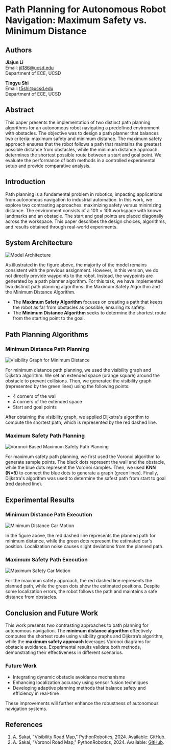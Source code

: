 # Path Planning for Autonomous Robot Navigation: Maximum Safety vs. Minimum Distance

## Authors
**Jiajun Li**  
Email: jil186@ucsd.edu  
Department of ECE, UCSD  

**Tingyu Shi**  
Email: t5shi@ucsd.edu  
Department of ECE, UCSD  

## Abstract
This paper presents the implementation of two distinct path planning algorithms for an autonomous robot navigating a predefined environment with obstacles. The objective was to design a path planner that balances two criteria: maximum safety and minimum distance. The maximum safety approach ensures that the robot follows a path that maintains the greatest possible distance from obstacles, while the minimum distance approach determines the shortest possible route between a start and goal point. We evaluate the performance of both methods in a controlled experimental setup and provide comparative analysis.

## Introduction
Path planning is a fundamental problem in robotics, impacting applications from autonomous navigation to industrial automation. In this work, we explore two contrasting approaches: maximizing safety versus minimizing distance. The environment consists of a 10ft × 10ft workspace with known landmarks and an obstacle. The start and goal points are placed diagonally across the workspace. This paper describes the design choices, algorithms, and results obtained through real-world experiments.

## System Architecture
![Model Architecture](./img/Model_Architecture.png)

As illustrated in the figure above, the majority of the model remains consistent with the previous assignment. However, in this version, we do not directly provide waypoints to the robot. Instead, the waypoints are generated by a path planner algorithm. For this task, we have implemented two distinct path planning algorithms: the Maximum Safety Algorithm and the Minimum Distance Algorithm.

- The **Maximum Safety Algorithm** focuses on creating a path that keeps the robot as far from obstacles as possible, ensuring its safety.
- The **Minimum Distance Algorithm** seeks to determine the shortest route from the starting point to the goal.

## Path Planning Algorithms
### Minimum Distance Path Planning
![Visibility Graph for Minimum Distance](./img/Visibility_Graph.png)

For minimum distance path planning, we used the visibility graph and Dijkstra algorithm. We set an extended space (orange square) around the obstacle to prevent collisions. Then, we generated the visibility graph (represented by the green lines) using the following points:

- 4 corners of the wall
- 4 corners of the extended space
- Start and goal points

After obtaining the visibility graph, we applied Dijkstra's algorithm to compute the shortest path, which is represented by the red dashed line.

### Maximum Safety Path Planning
![Voronoi-Based Maximum Safety Path Planning](./img/voronoi_graph.png)

For maximum safety path planning, we first used the Voronoi algorithm to generate sample points. The black dots represent the wall and the obstacle, while the blue dots represent the Voronoi samples. Then, we used **KNN (N=5)** to connect the blue dots to generate a graph (green lines). Finally, Dijkstra's algorithm was used to determine the safest path from start to goal (red dashed line).

## Experimental Results
### Minimum Distance Path Execution
![Minimum Distance Car Motion](./img/minimum_distance_motion.png)

In the figure above, the red dashed line represents the planned path for minimum distance, while the green dots represent the estimated car's position. Localization noise causes slight deviations from the planned path.

### Maximum Safety Path Execution
![Maximum Safety Car Motion](./img/maximum_safety_motion.png)

For the maximum safety approach, the red dashed line represents the planned path, while the green dots show the estimated positions. Despite some localization errors, the robot follows the path and maintains a safe distance from obstacles.

## Conclusion and Future Work
This work presents two contrasting approaches to path planning for autonomous navigation. The **minimum distance algorithm** effectively computes the shortest route using visibility graphs and Dijkstra’s algorithm, while the **maximum safety approach** leverages Voronoi diagrams for obstacle avoidance. Experimental results validate both methods, demonstrating their effectiveness in different scenarios.

### Future Work
- Integrating dynamic obstacle avoidance mechanisms
- Enhancing localization accuracy using sensor fusion techniques
- Developing adaptive planning methods that balance safety and efficiency in real-time

These improvements will further enhance the robustness of autonomous navigation systems.

## References

1. A. Sakai, "Visibility Road Map," PythonRobotics, 2024. Available: [GitHub](https://github.com/AtsushiSakai/PythonRobotics/tree/master/PathPlanning/VisibilityRoadMap).
2. A. Sakai, "Voronoi Road Map," PythonRobotics, 2024. Available: [GitHub](https://github.com/AtsushiSakai/PythonRobotics/tree/master/PathPlanning/VoronoiRoadMap).
